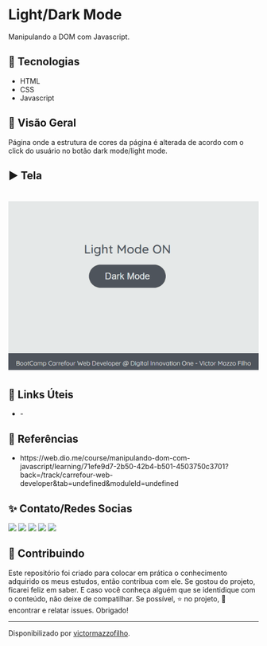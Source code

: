 <h1>Light/Dark Mode</h1>
<p>Manipulando a DOM com Javascript.

<h2>🔨 Tecnologias</h2>
<ul>
	<li>HTML</li>
	<li>CSS</li>
    <li>Javascript</li>
</ul>

<h2>👀 Visão Geral</h2>
<p>Página onde a estrutura de cores da página é alterada de acordo com o click do usuário no botão dark mode/light mode.</p>

<h2>▶️ Tela</h2>
<h1 align = "center">
    <img alt=tela tittle=tela src="https://github.com/victormazzofilho/Projeto-Light-Dark-Mode/blob/main/tela.gif">
</h1>
<h2>🔗 Links Úteis</h2>
<ul>
    <li>-</li>
</ul>

<h2>🔎 Referências </h2>
<ul>
    <li>https://web.dio.me/course/manipulando-dom-com-javascript/learning/71efe9d7-2b50-42b4-b501-4503750c3701?back=/track/carrefour-web-developer&tab=undefined&moduleId=undefined</li>
</ul>
<h2>✨ ️Contato/Redes Socias</h2>
<div>
  <a href="https://wa.me/5511954900828" target="_blank"><img src="https://img.shields.io/badge/-Whatsapp-brightgreen?style=for-the-badge&logo=whatsapp&logoColor=white" target="_blank"></a> 
  <a href="https://instagram.com/vitao_br" target="_blank"><img src="https://img.shields.io/badge/-Instagram-%23E4405F?style=for-the-badge&logo=instagram&logoColor=white" target="_blank"></a>
 <a href="https://discord.gg/victinhu_br#4669" target="_blank"><img src="https://img.shields.io/badge/Discord-7289DA?style=for-the-badge&logo=discord&logoColor=white" target="_blank"></a> 
  <a href = "mailto:victormazzofilho@outlook.com"><img src="https://img.shields.io/badge/Gmail-D14836?style=for-the-badge&logo=gmail&logoColor=white" target="_blank"></a>
  <a href="https://www.linkedin.com/in/victor-mazzo-filho-13703563" target="_blank"><img src="https://img.shields.io/badge/-LinkedIn-%230077B5?style=for-the-badge&logo=linkedin&logoColor=white" target="_blank"></a>   
</div>

<h2> 🤝 Contribuindo </h2>
<p>Este repositório foi criado para colocar em prática o conhecimento adquirido os meus estudos, então contribua com ele. Se gostou do projeto, ficarei feliz em saber. E caso você conheça alguém que se identidique com o conteúdo, não deixe de compatilhar. Se possível, ⭐️ no projeto, 🐛 encontrar e relatar issues. Obrigado!</p>


------------

Disponibilizado por [victormazzofilho](https://github.com/victormazzofilho "Repositório de Victor Mazzo Filho").
